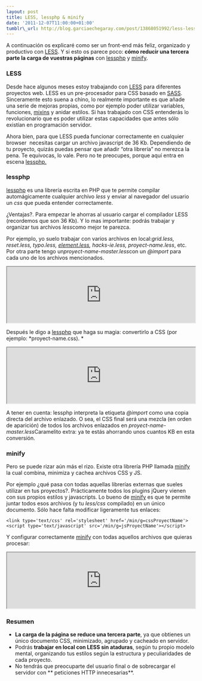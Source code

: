 ```yaml
--- 
layout: post 
title: LESS, lessphp & minify 
date: '2011-12-07T11:00:00+01:00'
tumblr\_url: http://blog.garciaechegaray.com/post/13868051992/less-lessphp-minify 
---
```


A continuación os explicaré como ser un front-end más feliz, organizado
y productivo con [LESS](http://lesscss.org/). Y si esto os parece poco:
**cómo reducir una tercera parte la carga de vuestras páginas** con
[lessphp](http://leafo.net/lessphp/) y
[minify](http://code.google.com/p/minify/).

### LESS

Desde hace algunos meses estoy trabajando con
[LESS](http://lesscss.org/) para diferentes proyectos web. LESS es un
pre-procesador para CSS basado en [SASS](http://sass-lang.com/).
Sinceramente esto suena a chino, lo realmente importante es que añade
una serie de mejoras propias, como por ejemplo poder utilizar variables,
funciones, [mixins](http://lesselements.com/) y anidar estilos. Si has
trabajado con CSS entenderás lo revolucionario que es poder utilizar
estas capacidades que antes sólo existían en programación servidor.

Ahora bien, para que LESS pueda funcionar correctamente en cualquier
browser  necesitas cargar un archivo javascript de 36 Kb. Dependiendo de
tu proyecto, quizás puedas pensar que añadir “otra librería” no merezca
la pena. Te equivocas, lo vale. Pero no te preocupes, porque aquí entra
en escena [lessphp.](http://leafo.net/lessphp/)

### lessphp

[lessphp](http://leafo.net/lessphp/) es una librería escrita en PHP que
te permite compilar automágicamente cualquier archivo *less* y enviar al
navegador del usuario un *css* que pueda entender correctamente.

¿Ventajas?. Para empezar le ahorras al usuario cargar el compilador LESS
(recordemos que son 36 Kb). Y lo mas importante: podrás trabajar y
organizar tus archivos *less*como mejor te parezca.

Por ejemplo, yo suelo trabajar con varios archivos en local:*grid.less,
reset.less, typo.less, [element.less](http://lesselements.com/),
hacks-ie.less, proyect-name.less*, etc. Por otra parte tengo
un*proyect-name-master.less*con un *@import* para cada uno de los
archivos mencionados.

<iframe width="100%" src="http://pastebin.com/embed_iframe.php?i=qPDpUCxw"></iframe>

Después le digo a [lessphp](http://leafo.net/lessphp/) que haga su
magia: convertirlo a CSS (por ejemplo: *proyect-name.css). *

<iframe width="100%" src="http://pastebin.com/embed_iframe.php?i=n5R38wbB"></iframe>

A tener en cuenta: lessphp interpreta la etiqueta *@import* como una
copia directa del archivo enlazado. O sea, el CSS final será una mezcla
(en orden de aparición) de todos los archivos enlazados en
*proyect-name-master.less*Caramelito extra: ya te estás ahorrando unos
cuantos KB en esta conversión.

### minify

Pero se puede rizar aún más el rizo. Existe otra librería PHP llamada
[minify](http://code.google.com/p/minify/) la cual combina, minimiza y
cachea archivos CSS y JS.

Por ejemplo ¿qué pasa con todas aquellas librerías externas que sueles
utilizar en tus proyectos?. Prácticamente todos los plugins jQuery
vienen con sus propios estilos y javascripts. Lo bueno de
[minify](http://code.google.com/p/minify/) es que te permite juntar
todos esos archivos (y tu *less/css* compilado) en un único documento.
Sólo hace falta modificar ligeramente tus enlaces:

	<link type='text/css' rel='stylesheet' href='/min/g=cssProyectName'>
	<script type='text/javascript' src='/min/g=jsProyectName'></script>

Y configurar correctamente [minify](http://code.google.com/p/minify/)
con todas aquellos archivos que quieras procesar:

<iframe width="100%" src="http://pastebin.com/embed_iframe.php?i=UjCUjKzM"></iframe>

### Resumen

-   **La carga de la página se reduce una tercera parte**, ya que
    obtienes un único documento CSS, minimizado, agrupado y cacheado en
    servidor.
-   Podrás **trabajar en local con LESS sin ataduras**, según tu propio
    modelo mental, organizando tus estilos según la estructura y
    peculiaridades de cada proyecto.
-   No tendrás que preocuparte del usuario final o de sobrecargar el
    servidor con ** peticiones HTTP innecesarias**.

